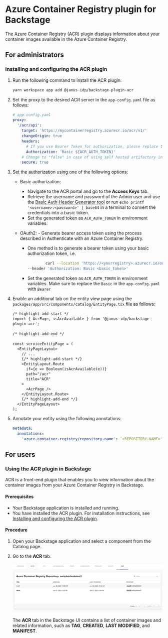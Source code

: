 # Azure Container Registry plugin for Backstage

The Azure Container Registry (ACR) plugin displays information about your container images available in the Azure Container Registry.

## For administrators

### Installing and configuring the ACR plugin

1. Run the following command to install the ACR plugin:

   ```bash
   yarn workspace app add @janus-idp/backstage-plugin-acr
   ```

1. Set the proxy to the desired ACR server in the `app-config.yaml` file as follows:

   ```yaml
   # app-config.yaml
   proxy:
     '/acr/api':
       target: 'https://mycontainerregistry.azurecr.io/acr/v1/'
       changeOrigin: true
       headers:
         # If you use Bearer Token for authorization, please replace the 'Basic' with 'Bearer' in the following line.
         Authorization: 'Basic ${ACR_AUTH_TOKEN}'
       # Change to "false" in case of using self hosted artifactory instance with a self-signed certificate
       secure: true
   ```

1. Set the authorization using one of the following options:

   - Basic authorization:

     - Navigate to the ACR portal and go to the **Access Keys** tab.
     - Retrieve the username and password of the Admin user and use the [Basic Auth Header Generator tool](https://www.debugbear.com/basic-auth-header-generator) or run `echo printf '<username>:<password>' | base64` in a terminal to convert the credentials into a basic token.
     - Set the generated token as `ACR_AUTH_TOKEN` in environment variables.

   - OAuth2: - Generate bearer access token using the process described in Authenticate with an Azure Container Registry.

     - One method is to generate a bearer token using your basic authorization token, i.e.

       ```bash
               curl --location 'https://<yourregistry>.azurecr.io/oauth2/token?scope=repository%3A*%3A*&service=<yourregistry>.azurecr.io' \
       --header 'Authorization: Basic <basic_token>'
       ```

     - Set the generated token as `ACR_AUTH_TOKEN` in environment variables. Make sure to replace the `Basic` in the `app-config.yaml` with `Bearer`

1. Enable an additional tab on the entity view page using the `packages/app/src/components/catalog/EntityPage.tsx` file as follows:

   ```tsx title="packages/app/src/components/catalog/EntityPage.tsx"
   /* highlight-add-start */
   import { AcrPage, isAcrAvailable } from '@janus-idp/backstage-plugin-acr';

   /* highlight-add-end */

   const serviceEntityPage = (
     <EntityPageLayout>
       // ...
       {/* highlight-add-start */}
       <EntityLayout.Route
         if={e => Boolean(isAcrAvailable(e))}
         path="/acr"
         title="ACR"
       >
         <AcrPage />
       </EntityLayout.Route>
       {/* highlight-add-end */}
     </EntityPageLayout>
   );
   ```

1. Annotate your entity using the following annotations:

   ```yaml
   metadata:
     annotations:
       'azure-container-registry/repository-name': `<REPOSITORY-NAME>',
   ```

## For users

### Using the ACR plugin in Backstage

ACR is a front-end plugin that enables you to view information about the container images from your Azure Container Registry in Backstage.

#### Prerequisites

- Your Backstage application is installed and running.
- You have installed the ACR plugin. For installation instructions, see [Installing and configuring the ACR plugin](#installing-and-configuring-the-acr-plugin).

#### Procedure

1. Open your Backstage application and select a component from the Catalog page.

1. Go to the **ACR** tab.

   ![acr-tab](./images/acr-plugin-user1.png)

   The **ACR** tab in the Backstage UI contains a list of container images and related information, such as **TAG**, **CREATED**, **LAST MODIFIED**, and **MANIFEST**.
